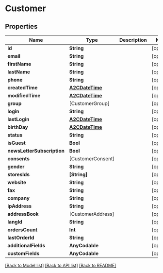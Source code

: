 # Customer

## Properties
Name | Type | Description | Notes
------------ | ------------- | ------------- | -------------
**id** | **String** |  | [optional] 
**email** | **String** |  | [optional] 
**firstName** | **String** |  | [optional] 
**lastName** | **String** |  | [optional] 
**phone** | **String** |  | [optional] 
**createdTime** | [**A2CDateTime**](A2CDateTime.md) |  | [optional] 
**modifiedTime** | [**A2CDateTime**](A2CDateTime.md) |  | [optional] 
**group** | [CustomerGroup] |  | [optional] 
**login** | **String** |  | [optional] 
**lastLogin** | [**A2CDateTime**](A2CDateTime.md) |  | [optional] 
**birthDay** | [**A2CDateTime**](A2CDateTime.md) |  | [optional] 
**status** | **String** |  | [optional] 
**isGuest** | **Bool** |  | [optional] 
**newsLetterSubscription** | **Bool** |  | [optional] 
**consents** | [CustomerConsent] |  | [optional] 
**gender** | **String** |  | [optional] 
**storesIds** | **[String]** |  | [optional] 
**website** | **String** |  | [optional] 
**fax** | **String** |  | [optional] 
**company** | **String** |  | [optional] 
**ipAddress** | **String** |  | [optional] 
**addressBook** | [CustomerAddress] |  | [optional] 
**langId** | **String** |  | [optional] 
**ordersCount** | **Int** |  | [optional] 
**lastOrderId** | **String** |  | [optional] 
**additionalFields** | **AnyCodable** |  | [optional] 
**customFields** | **AnyCodable** |  | [optional] 

[[Back to Model list]](../README.md#documentation-for-models) [[Back to API list]](../README.md#documentation-for-api-endpoints) [[Back to README]](../README.md)


